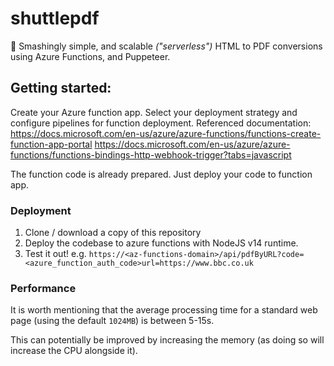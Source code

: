 # shuttlepdf

📃 Smashingly simple, and scalable _("serverless")_ HTML to PDF conversions using Azure Functions, and Puppeteer.

## Getting started:

Create your Azure function app.
Select your deployment strategy and configure pipelines for function deployment.
Referenced documentation:
https://docs.microsoft.com/en-us/azure/azure-functions/functions-create-function-app-portal
https://docs.microsoft.com/en-us/azure/azure-functions/functions-bindings-http-webhook-trigger?tabs=javascript

The function code is already prepared. Just deploy your code to function app.


### Deployment

1. Clone / download a copy of this repository
2. Deploy the codebase to azure functions with NodeJS v14 runtime.
3. Test it out! e.g. `https://<az-functions-domain>/api/pdfByURL?code=<azure_function_auth_code>url=https://www.bbc.co.uk`


### Performance

It is worth mentioning that the average processing time for a standard web page (using the default `1024MB`) is between 5-15s.

This can potentially be improved by increasing the memory (as doing so will increase the CPU alongside it).
